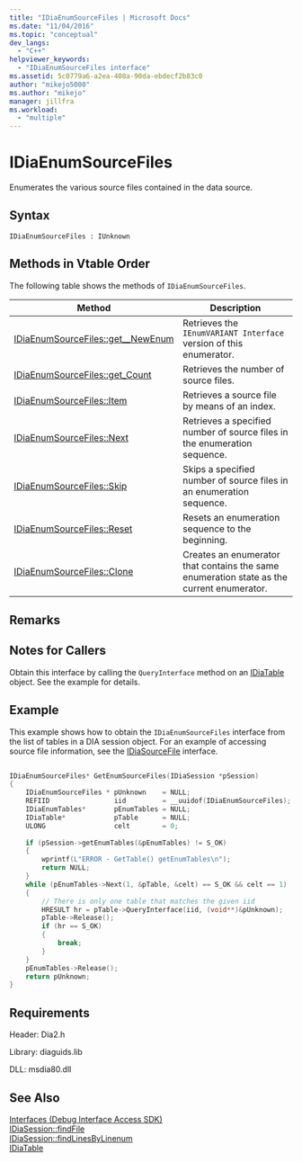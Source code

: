 ```yaml
---
title: "IDiaEnumSourceFiles | Microsoft Docs"
ms.date: "11/04/2016"
ms.topic: "conceptual"
dev_langs: 
  - "C++"
helpviewer_keywords: 
  - "IDiaEnumSourceFiles interface"
ms.assetid: 5c0779a6-a2ea-408a-90da-ebdecf2b83c0
author: "mikejo5000"
ms.author: "mikejo"
manager: jillfra
ms.workload: 
  - "multiple"
---
```

# IDiaEnumSourceFiles
Enumerates the various source files contained in the data source.  
  
## Syntax  
  
```  
IDiaEnumSourceFiles : IUnknown  
```  
  
## Methods in Vtable Order  
 The following table shows the methods of `IDiaEnumSourceFiles`.  
  
|Method|Description|  
|------------|-----------------|  
|[IDiaEnumSourceFiles::get__NewEnum](../../debugger/debug-interface-access/idiaenumsourcefiles-get-newenum.md)|Retrieves the `IEnumVARIANT Interface` version of this enumerator.|  
|[IDiaEnumSourceFiles::get_Count](../../debugger/debug-interface-access/idiaenumsourcefiles-get-count.md)|Retrieves the number of source files.|  
|[IDiaEnumSourceFiles::Item](../../debugger/debug-interface-access/idiaenumsourcefiles-item.md)|Retrieves a source file by means of an index.|  
|[IDiaEnumSourceFiles::Next](../../debugger/debug-interface-access/idiaenumsourcefiles-next.md)|Retrieves a specified number of source files in the enumeration sequence.|  
|[IDiaEnumSourceFiles::Skip](../../debugger/debug-interface-access/idiaenumsourcefiles-skip.md)|Skips a specified number of source files in an enumeration sequence.|  
|[IDiaEnumSourceFiles::Reset](../../debugger/debug-interface-access/idiaenumsourcefiles-reset.md)|Resets an enumeration sequence to the beginning.|  
|[IDiaEnumSourceFiles::Clone](../../debugger/debug-interface-access/idiaenumsourcefiles-clone.md)|Creates an enumerator that contains the same enumeration state as the current enumerator.|  
  
## Remarks  
  
## Notes for Callers  
 Obtain this interface by calling the `QueryInterface` method on an [IDiaTable](../../debugger/debug-interface-access/idiatable.md) object. See the example for details.  
  
## Example  
 This example shows how to obtain the `IDiaEnumSourceFiles` interface from the list of tables in a DIA session object. For an example of accessing source file information, see the [IDiaSourceFile](../../debugger/debug-interface-access/idiasourcefile.md) interface.  
  
```C++  
  
IDiaEnumSourceFiles* GetEnumSourceFiles(IDiaSession *pSession)  
{  
    IDiaEnumSourceFiles * pUnknown    = NULL;  
    REFIID                iid         = __uuidof(IDiaEnumSourceFiles);  
    IDiaEnumTables*       pEnumTables = NULL;  
    IDiaTable*            pTable      = NULL;  
    ULONG                 celt        = 0;  
  
    if (pSession->getEnumTables(&pEnumTables) != S_OK)  
    {  
        wprintf(L"ERROR - GetTable() getEnumTables\n");  
        return NULL;  
    }  
    while (pEnumTables->Next(1, &pTable, &celt) == S_OK && celt == 1)  
    {  
        // There is only one table that matches the given iid  
        HRESULT hr = pTable->QueryInterface(iid, (void**)&pUnknown);  
        pTable->Release();  
        if (hr == S_OK)  
        {  
            break;  
        }  
    }  
    pEnumTables->Release();  
    return pUnknown;  
}  
```  
  
## Requirements  
 Header: Dia2.h  
  
 Library: diaguids.lib  
  
 DLL: msdia80.dll  
  
## See Also  
 [Interfaces (Debug Interface Access SDK)](../../debugger/debug-interface-access/interfaces-debug-interface-access-sdk.md)   
 [IDiaSession::findFile](../../debugger/debug-interface-access/idiasession-findfile.md)   
 [IDiaSession::findLinesByLinenum](../../debugger/debug-interface-access/idiasession-findlinesbylinenum.md)   
 [IDiaTable](../../debugger/debug-interface-access/idiatable.md)
